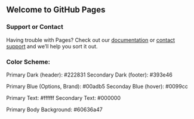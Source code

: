 ## Welcome to GitHub Pages

### Support or Contact

Having trouble with Pages? Check out our [documentation](https://help.github.com/categories/github-pages-basics/) or [contact support](https://github.com/contact) and we’ll help you sort it out.

### Color Scheme: ###

Primary Dark (header): #222831
Secondary Dark (footer): #393e46

Primary Blue (Options, Brand): #00adb5
Seconday Blue (hover): #0099cc

Primary Text: #ffffff
Secondary Text: #000000

Primary Body Background: #60636a47